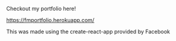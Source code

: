 Checkout my portfolio here!

https://fmportfolio.herokuapp.com/

This was made using the create-react-app provided by Facebook
